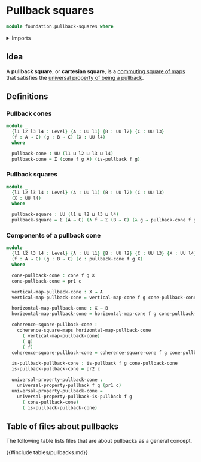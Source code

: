 # Pullback squares

```agda
module foundation.pullback-squares where
```

<details><summary>Imports</summary>

```agda
open import foundation.cones-over-cospans
open import foundation.dependent-pair-types
open import foundation.pullbacks
open import foundation.universe-levels

open import foundation-core.commuting-squares-of-maps
open import foundation-core.universal-property-pullbacks
```

</details>

## Idea

A **pullback square**, or **cartesian square**, is a
[commuting square of maps](foundation.commuting-squares-of-maps.md) that
satisfies the
[universal property of being a pullback](foundation.universal-property-pullbacks.md).

## Definitions

### Pullback cones

```agda
module _
  {l1 l2 l3 l4 : Level} {A : UU l1} {B : UU l2} {C : UU l3}
  (f : A → C) (g : B → C) (X : UU l4)
  where

  pullback-cone : UU (l1 ⊔ l2 ⊔ l3 ⊔ l4)
  pullback-cone = Σ (cone f g X) (is-pullback f g)
```

### Pullback squares

```agda
module _
  {l1 l2 l3 l4 : Level} (A : UU l1) (B : UU l2) (C : UU l3)
  (X : UU l4)
  where

  pullback-square : UU (l1 ⊔ l2 ⊔ l3 ⊔ l4)
  pullback-square = Σ (A → C) (λ f → Σ (B → C) (λ g → pullback-cone f g X))
```

### Components of a pullback cone

```agda
module _
  {l1 l2 l3 l4 : Level} {A : UU l1} {B : UU l2} {C : UU l3} {X : UU l4}
  (f : A → C) (g : B → C) (c : pullback-cone f g X)
  where

  cone-pullback-cone : cone f g X
  cone-pullback-cone = pr1 c

  vertical-map-pullback-cone : X → A
  vertical-map-pullback-cone = vertical-map-cone f g cone-pullback-cone

  horizontal-map-pullback-cone : X → B
  horizontal-map-pullback-cone = horizontal-map-cone f g cone-pullback-cone

  coherence-square-pullback-cone :
    coherence-square-maps horizontal-map-pullback-cone
      ( vertical-map-pullback-cone)
      ( g)
      ( f)
  coherence-square-pullback-cone = coherence-square-cone f g cone-pullback-cone

  is-pullback-pullback-cone : is-pullback f g cone-pullback-cone
  is-pullback-pullback-cone = pr2 c

  universal-property-pullback-cone :
    universal-property-pullback f g (pr1 c)
  universal-property-pullback-cone =
    universal-property-pullback-is-pullback f g
      ( cone-pullback-cone)
      ( is-pullback-pullback-cone)
```

## Table of files about pullbacks

The following table lists files that are about pullbacks as a general concept.

{{#include tables/pullbacks.md}}

